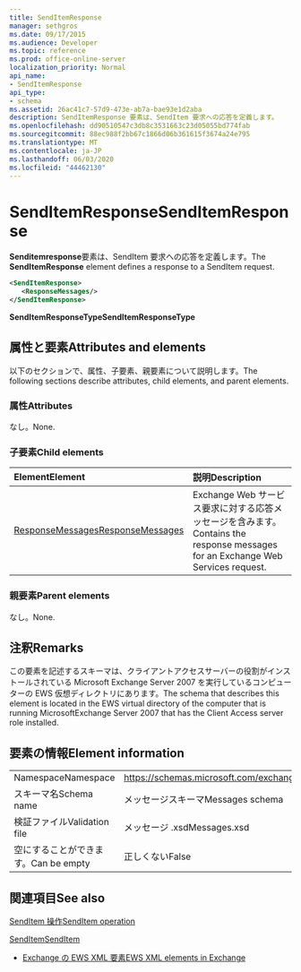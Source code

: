 ```yaml
---
title: SendItemResponse
manager: sethgros
ms.date: 09/17/2015
ms.audience: Developer
ms.topic: reference
ms.prod: office-online-server
localization_priority: Normal
api_name:
- SendItemResponse
api_type:
- schema
ms.assetid: 26ac41c7-57d9-473e-ab7a-bae93e1d2aba
description: SendItemResponse 要素は、SendItem 要求への応答を定義します。
ms.openlocfilehash: dd90510547c3db8c3531663c23d05055bd774fab
ms.sourcegitcommit: 88ec988f2bb67c1866d06b361615f3674a24e795
ms.translationtype: MT
ms.contentlocale: ja-JP
ms.lasthandoff: 06/03/2020
ms.locfileid: "44462130"
---
```

# <a name="senditemresponse"></a><span data-ttu-id="4ac14-103">SendItemResponse</span><span class="sxs-lookup"><span data-stu-id="4ac14-103">SendItemResponse</span></span>

<span data-ttu-id="4ac14-104">**Senditemresponse**要素は、SendItem 要求への応答を定義します。</span><span class="sxs-lookup"><span data-stu-id="4ac14-104">The **SendItemResponse** element defines a response to a SendItem request.</span></span> 
  
```xml
<SendItemResponse>
   <ResponseMessages/>
</SendItemResponse>
```

 <span data-ttu-id="4ac14-105">**SendItemResponseType**</span><span class="sxs-lookup"><span data-stu-id="4ac14-105">**SendItemResponseType**</span></span>
## <a name="attributes-and-elements"></a><span data-ttu-id="4ac14-106">属性と要素</span><span class="sxs-lookup"><span data-stu-id="4ac14-106">Attributes and elements</span></span>

<span data-ttu-id="4ac14-107">以下のセクションで、属性、子要素、親要素について説明します。</span><span class="sxs-lookup"><span data-stu-id="4ac14-107">The following sections describe attributes, child elements, and parent elements.</span></span>
  
### <a name="attributes"></a><span data-ttu-id="4ac14-108">属性</span><span class="sxs-lookup"><span data-stu-id="4ac14-108">Attributes</span></span>

<span data-ttu-id="4ac14-109">なし。</span><span class="sxs-lookup"><span data-stu-id="4ac14-109">None.</span></span>
  
### <a name="child-elements"></a><span data-ttu-id="4ac14-110">子要素</span><span class="sxs-lookup"><span data-stu-id="4ac14-110">Child elements</span></span>

|<span data-ttu-id="4ac14-111">**Element**</span><span class="sxs-lookup"><span data-stu-id="4ac14-111">**Element**</span></span>|<span data-ttu-id="4ac14-112">**説明**</span><span class="sxs-lookup"><span data-stu-id="4ac14-112">**Description**</span></span>|
|:-----|:-----|
|[<span data-ttu-id="4ac14-113">ResponseMessages</span><span class="sxs-lookup"><span data-stu-id="4ac14-113">ResponseMessages</span></span>](responsemessages.md) <br/> |<span data-ttu-id="4ac14-114">Exchange Web サービス要求に対する応答メッセージを含みます。</span><span class="sxs-lookup"><span data-stu-id="4ac14-114">Contains the response messages for an Exchange Web Services request.</span></span>  <br/> |
   
### <a name="parent-elements"></a><span data-ttu-id="4ac14-115">親要素</span><span class="sxs-lookup"><span data-stu-id="4ac14-115">Parent elements</span></span>

<span data-ttu-id="4ac14-116">なし。</span><span class="sxs-lookup"><span data-stu-id="4ac14-116">None.</span></span>
  
## <a name="remarks"></a><span data-ttu-id="4ac14-117">注釈</span><span class="sxs-lookup"><span data-stu-id="4ac14-117">Remarks</span></span>

<span data-ttu-id="4ac14-118">この要素を記述するスキーマは、クライアントアクセスサーバーの役割がインストールされている Microsoft Exchange Server 2007 を実行しているコンピューターの EWS 仮想ディレクトリにあります。</span><span class="sxs-lookup"><span data-stu-id="4ac14-118">The schema that describes this element is located in the EWS virtual directory of the computer that is running MicrosoftExchange Server 2007 that has the Client Access server role installed.</span></span>
  
## <a name="element-information"></a><span data-ttu-id="4ac14-119">要素の情報</span><span class="sxs-lookup"><span data-stu-id="4ac14-119">Element information</span></span>

|||
|:-----|:-----|
|<span data-ttu-id="4ac14-120">Namespace</span><span class="sxs-lookup"><span data-stu-id="4ac14-120">Namespace</span></span>  <br/> |https://schemas.microsoft.com/exchange/services/2006/messages  <br/> |
|<span data-ttu-id="4ac14-121">スキーマ名</span><span class="sxs-lookup"><span data-stu-id="4ac14-121">Schema name</span></span>  <br/> |<span data-ttu-id="4ac14-122">メッセージスキーマ</span><span class="sxs-lookup"><span data-stu-id="4ac14-122">Messages schema</span></span>  <br/> |
|<span data-ttu-id="4ac14-123">検証ファイル</span><span class="sxs-lookup"><span data-stu-id="4ac14-123">Validation file</span></span>  <br/> |<span data-ttu-id="4ac14-124">メッセージ .xsd</span><span class="sxs-lookup"><span data-stu-id="4ac14-124">Messages.xsd</span></span>  <br/> |
|<span data-ttu-id="4ac14-125">空にすることができます。</span><span class="sxs-lookup"><span data-stu-id="4ac14-125">Can be empty</span></span>  <br/> |<span data-ttu-id="4ac14-126">正しくない</span><span class="sxs-lookup"><span data-stu-id="4ac14-126">False</span></span>  <br/> |
   
## <a name="see-also"></a><span data-ttu-id="4ac14-127">関連項目</span><span class="sxs-lookup"><span data-stu-id="4ac14-127">See also</span></span>



[<span data-ttu-id="4ac14-128">SendItem 操作</span><span class="sxs-lookup"><span data-stu-id="4ac14-128">SendItem operation</span></span>](senditem-operation.md)
  
[<span data-ttu-id="4ac14-129">SendItem</span><span class="sxs-lookup"><span data-stu-id="4ac14-129">SendItem</span></span>](senditem.md)


- [<span data-ttu-id="4ac14-130">Exchange の EWS XML 要素</span><span class="sxs-lookup"><span data-stu-id="4ac14-130">EWS XML elements in Exchange</span></span>](ews-xml-elements-in-exchange.md)

